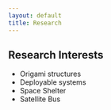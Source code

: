 ```yaml
---
layout: default
title: Research
---
```


## Research Interests
- Origami structures
- Deployable systems
- Space Shelter
- Satellite Bus
